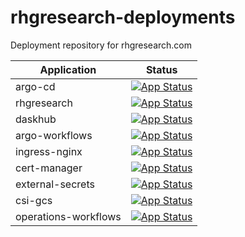# rhgresearch-deployments
Deployment repository for rhgresearch.com

| Application      | Status                                                                                                                                              |
|------------------|-----------------------------------------------------------------------------------------------------------------------------------------------------|
| argo-cd          | [![App Status](https://cd.rhgresearch.com/api/badge?name=argo-cd&revision=true)](https://cd.rhgresearch.com/applications/argo-cd)                   |
| rhgresearch      | [![App Status](https://cd.rhgresearch.com/api/badge?name=rhgresearch&revision=true)](https://cd.rhgresearch.com/applications/rhgresearch)           |
| daskhub          | [![App Status](https://cd.rhgresearch.com/api/badge?name=daskhub&revision=true)](https://cd.rhgresearch.com/applications/daskhub)                   |
| argo-workflows   | [![App Status](https://cd.rhgresearch.com/api/badge?name=argo-workflows&revision=true)](https://cd.rhgresearch.com/applications/argo-workflows)     |
| ingress-nginx    | [![App Status](https://cd.rhgresearch.com/api/badge?name=ingress-nginx&revision=true)](https://cd.rhgresearch.com/applications/ingress-nginx)       |
| cert-manager     | [![App Status](https://cd.rhgresearch.com/api/badge?name=cert-manager&revision=true)](https://cd.rhgresearch.com/applications/cert-manager)         |
| external-secrets | [![App Status](https://cd.rhgresearch.com/api/badge?name=external-secrets&revision=true)](https://cd.rhgresearch.com/applications/external-secrets) |
| csi-gcs          | [![App Status](https://cd.rhgresearch.com/api/badge?name=csi-gcs&revision=true)](https://cd.rhgresearch.com/applications/csi-gcs)                   |
| operations-workflows   | [![App Status](https://cd.rhgresearch.com/api/badge?name=operations-workflows&revision=true)](https://cd.rhgresearch.com/applications/operations-workflows)     |
